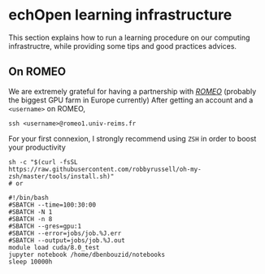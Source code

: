 # echOpen learning infrastructure

This section explains how to run a learning procedure on our computing infrastructre, while providing some tips and good practices advices. 

## On ROMEO

We are extremely grateful for having a partnership with [_ROMEO_](https://romeo.univ-reims.fr/) (probably the biggest GPU farm in Europe currently) 
After getting an account and a `<username>` on ROMEO, 

```
ssh <username>@romeo1.univ-reims.fr
```

For your first connexion, I strongly recommend using `ZSH` in order to boost your productivity

```
sh -c "$(curl -fsSL     https://raw.githubusercontent.com/robbyrussell/oh-my-zsh/master/tools/install.sh)"
# or

```



```
#!/bin/bash
#SBATCH --time=100:30:00
#SBATCH -N 1
#SBATCH -n 8
#SBATCH --gres=gpu:1
#SBATCH --error=jobs/job.%J.err
#SBATCH --output=jobs/job.%J.out
module load cuda/8.0_test
jupyter notebook /home/dbenbouzid/notebooks
sleep 10000h
```
